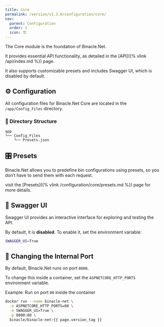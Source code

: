 ```yaml
---
title: Core
permalink: /version/v1.3.0/configuration/core/
nav:
  parent: Configuration
  order: 1
  icon: 🏗️
---
```



The Core module is the foundation of Binacle.Net.

It provides essential API functionality, as detailed in the [API]({% vlink /api/index.md %}) page. 

It also supports customizable presets and includes Swagger UI, which is disabled by default.

## ⚙️ Configuration
All configuration files for Binacle.Net Core are located in the `/app/Config_Files` directory.

### 📑 Directory Structure
```text
app
└── Config_Files
    └── Presets.json
```

## 🎛️ Presets
Binacle.Net allows you to predefine bin configurations using presets, so you don’t have to send them with each request.

visit the [Presets]({% vlink /configuration/core/presets.md %}) page for more details.

## 🔑 Swagger UI
Swagger UI provides an interactive interface for exploring and testing the API.

By default, it is **disabled**. To enable it, set the environment variable:

```bash
SWAGGER_UI=True
```

## 🔌 Changing the Internal Port
By default, Binacle.Net runs on port `8080`.

To change this inside a container, set the `ASPNETCORE_HTTP_PORTS` environment variable.

Example: Run on port `80` inside the container
```bash
docker run --name binacle-net \
  -e ASPNETCORE_HTTP_PORTS=80 \
  -e SWAGGER_UI=True \
  -p 8080:80 \
  binacle/binacle-net:{{ page.version_tag }}
```
